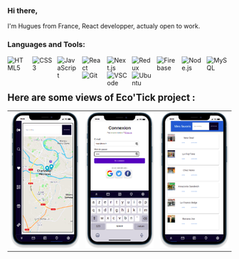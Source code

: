 ### Hi there,

I'm Hugues from France, React developper, actualy open to work.

### Languages and Tools:

<img align="left" alt="HTML5" width="46px" src="https://cdn.jsdelivr.net/gh/devicons/devicon/icons/html5/html5-original.svg" style="padding-right:10px;" />
<img align="left" alt="CSS3" width="46px" src="https://cdn.jsdelivr.net/gh/devicons/devicon/icons/css3/css3-original.svg" style="padding-right:10px;" />
<img align="left" alt="JavaScript" width="46px" src="https://cdn.jsdelivr.net/gh/devicons/devicon/icons/javascript/javascript-original.svg" style="padding-right:10px;" />
<img align="left" alt="React" width="46px" src="https://cdn.jsdelivr.net/gh/devicons/devicon/icons/react/react-original.svg" style="padding-right:10px;" />
<img align="left" alt="Next.js" width="46px" src="https://cdn.jsdelivr.net/gh/devicons/devicon/icons/nextjs/nextjs-original-wordmark.svg" style="padding-right:10px;" />
<img align="left" alt="Redux" width="46px" src="https://cdn.jsdelivr.net/gh/devicons/devicon/icons/redux/redux-original.svg" style="padding-right:10px;" />
<img align="left" alt="Firebase" width="46px" src="https://cdn.jsdelivr.net/gh/devicons/devicon/icons/firebase/firebase-plain-wordmark.svg" style="padding-right:10px;" />
<img align="left" alt="Node.js" width="46px" src="https://cdn.jsdelivr.net/gh/devicons/devicon/icons/nodejs/nodejs-original.svg" style="padding-right:10px;" />
<img align="left" alt="MySQL" width="46px" src="https://cdn.jsdelivr.net/gh/devicons/devicon/icons/mysql/mysql-original.svg" style="padding-right:10px;" />
<img align="left" alt="Git" width="46px" src="https://cdn.jsdelivr.net/gh/devicons/devicon/icons/git/git-original.svg" style="padding-right:10px;" />
<img align="left" alt="VSCode" width="46px" src="https://cdn.jsdelivr.net/gh/devicons/devicon/icons/vscode/vscode-original-wordmark.svg" style="padding-right:10px;" />
<img align="left" alt="Ubuntu" width="46px" src="https://cdn.jsdelivr.net/gh/devicons/devicon/icons/ubuntu/ubuntu-plain-wordmark.svg" style="padding-right:10px;" />
</br>
</br>
</br>

<!--
**HuguesBriqueler/HuguesBriqueler** is a ✨ _special_ ✨ repository because its `README.md` (this file) appears on your GitHub profile.

Here are some ideas to get you started:

🔭 I’m currently working on personnal projects
🌱 I’m currently learning Next.js, Redux, TypeScript
- 👯 I’m looking to collaborate on ...
- 🤔 I’m looking for help with ...
- 💬 Ask me about ...
- 📫 How to reach me: ...
- 😄 Pronouns: ...
- ⚡ Fun fact: ...
- 👋
-->

## Here are some views of Eco'Tick project :

<table>
  <tr>
    <td align="center">
    <a href="https://github.com/HuguesBriqueler/EcoTick_App">
      <img src="https://github.com/HuguesBriqueler/HuguesBriqueler/blob/main/img/Eco'Tick_map.png" width="240px" alt="Eco'Tick map screen">
    </a>
    </td>
    <td align="center">
    <a href="https://github.com/HuguesBriqueler/EcoTick_App">
      <img src="https://github.com/HuguesBriqueler/HuguesBriqueler/blob/main/img/Eco'Tick_log.png" width="240px" alt="Eco'Tick login screen">
    </a>
    </td>
    <td align="center">
    <a href="https://github.com/HuguesBriqueler/EcoTick_App">
      <img src="https://github.com/HuguesBriqueler/HuguesBriqueler/blob/main/img/Eco'Tick_fav.png" width="240px" alt="Eco'Tick favorite screen">
    </a>
    </td>
  </tr>
</table>
